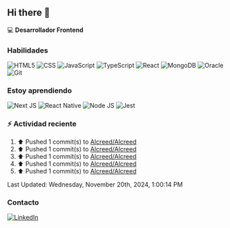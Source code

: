 ## Hi there 👋

:computer: **Desarrollador Frontend**

### Habilidades
![HTML5](https://img.shields.io/badge/HTML5-E34F26?style=for-the-badge&logo=html5&logoColor=white
)
![CSS](https://img.shields.io/badge/CSS3-1572B6?style=for-the-badge&logo=css3&logoColor=white
)
![JavaScript](https://img.shields.io/badge/JavaScript-323330?style=for-the-badge&logo=javascript&logoColor=F7DF1E
)
![TypeScript](https://img.shields.io/badge/TypeScript-007ACC?style=for-the-badge&logo=typescript&logoColor=white
)
![React](https://img.shields.io/badge/React-20232A?style=for-the-badge&logo=react&logoColor=61DAFB)
![MongoDB](https://img.shields.io/badge/MongoDB-4EA94B?style=for-the-badge&logo=mongodb&logoColor=white
)
![Oracle](https://img.shields.io/badge/Oracle-F80000?style=for-the-badge&logo=Oracle&logoColor=white
)
![Git](https://img.shields.io/badge/GIT-E44C30?style=for-the-badge&logo=git&logoColor=white)

### Estoy aprendiendo
![Next JS](https://img.shields.io/badge/next%20js-000000?style=for-the-badge&logo=nextdotjs&logoColor=white)
![React Native](https://img.shields.io/badge/React_Native-20232A?style=for-the-badge&logo=react&logoColor=61DAFB)
![Node JS](https://img.shields.io/badge/Node%20js-339933?style=for-the-badge&logo=nodedotjs&logoColor=white)
![Jest](https://img.shields.io/badge/Jest-C21325?style=for-the-badge&logo=jest&logoColor=white)

### :zap: Actividad reciente
<!--RECENT_ACTIVITY:start-->
1. ⬆️ Pushed 1 commit(s) to [Alcreed/Alcreed](https://github.com/Alcreed/Alcreed)<br>
2. ⬆️ Pushed 1 commit(s) to [Alcreed/Alcreed](https://github.com/Alcreed/Alcreed)<br>
3. ⬆️ Pushed 1 commit(s) to [Alcreed/Alcreed](https://github.com/Alcreed/Alcreed)<br>
4. ⬆️ Pushed 1 commit(s) to [Alcreed/Alcreed](https://github.com/Alcreed/Alcreed)<br>
5. ⬆️ Pushed 1 commit(s) to [Alcreed/Alcreed](https://github.com/Alcreed/Alcreed)<br>
<!--RECENT_ACTIVITY:end-->
<!--RECENT_ACTIVITY:last_update-->
Last Updated: Wednesday, November 20th, 2024, 1:00:14 PM
<!--RECENT_ACTIVITY:last_update_end-->

### Contacto

[![LinkedIn](https://img.shields.io/badge/LinkedIn-0077B5?style=for-the-badge&logo=linkedin&logoColor=white
)](https://www.linkedin.com/in/alfonsogonzález)

